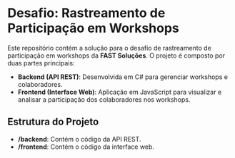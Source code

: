 # Desafio: Rastreamento de Participação em Workshops

Este repositório contém a solução para o desafio de rastreamento de participação em workshops da **FAST Soluções**. O projeto é composto por duas partes principais:

- **Backend (API REST)**: Desenvolvida em C# para gerenciar workshops e colaboradores.
- **Frontend (Interface Web)**: Aplicação em JavaScript para visualizar e analisar a participação dos colaboradores nos workshops.

## Estrutura do Projeto

- **/backend**: Contém o código da API REST.
- **/frontend**: Contém o código da interface web.
